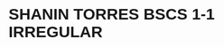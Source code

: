 # SHANIN TORRES BSCS 1-1 IRREGULAR 
<!DOCTYPE html>
<html lang="en">

<head>
    <meta charset="UTF-8">
    <meta name="viewport" content="width=device-width, initial-scale=1.0">
    <title>Restaurant Menu</title>
    <link href="https://cdn.jsdelivr.net/npm/bootstrap@5.3.0-alpha1/dist/css/bootstrap.min.css" rel="stylesheet"
        integrity="sha384-KyZXEAg3QhqLMpG8r+Knujsl7/1L_dstPt3HV5HzF6Gvk/e9T9hXmJ58bldgTk+" crossorigin="anonymous">
    <style>
        body {
            font-family: Arial, sans-serif;
            padding: 2rem;
        }

        h1 {
            text-align: center;
            margin-bottom: 3rem;
        }

        table {
            width: 100%;
            border-collapse: collapse;
        }

        th,
        td {
            padding: 0.75rem;
            border: 1px solid #fd0ff5;
        }

        th {
            background-color: #fd0ff5;
            font-weight: bold;
        }

        tr:nth-child(even) {
            background-color: #fd0ff5;
        }

        @media (max-width: 767.98px) {
            h1 {
                font-size: 1.5rem;
            }
        }
    </style>
</head>

<body>
    <div class="container">
        <h1>Shanin's viking Restaurant Menu</h1>
        <table>
            <thead>
                <tr>
                  <th>Invoice</th>
                    <th>customer's name</th>
                    <th>How many have been purchased?</th>
                    <th>item name</th>
                    <th>Description</th>
                    <th>Price</th>
                    <th>Purchased Price</th>
                    <th>Status</th>
                    
            <tbody>
                <tr>
                    <td>001</td>
                    <td>earl john</td>
                    <td>1px</td>
                    <td>Bruschetta </td>
                    <td>Toasted bread topped with diced tomatoes, garlic, basil, and olive oil.</td>
                    <td>$9.99</td>
                    <td>$2.50</td>
                    <td>Appetizer</td>
                </tr>
                <tr>
                    <td>002</td>
                    <td>malou</td>
                    <td>1px</td>
                    <td>Spaghetti Carbonara</td>
                    <td> Spaghetti pasta tossed in a creamy egg sauce with bacon and Parmesan cheese.</td>
                    <td> $14.99</td>
                    <td> $4.25</td>
                    <td>Pasta</td>
                </tr>
                <tr>
                    <td>003</td>
                    <td>khyla</td>
                    <td>10px</td>
                    <td>Lobster Bisque</td>
                    <td> Creamy soup made with lobster stock, cream, and sherry, garnished with chopped lobster meat and chives.</td>
                    <td> $100</td>
                    <td> 50</td>
                    <td>soup</td>
                </tr>
                <tr>  <td>004</td>
                    <td>orlando</td>
                    <td>1px</td>
                    <td>Filet Mignon</td>
                    <td> 8 oz. center-cut filet mignon grilled to your preference and served with garlic mashed potatoes and grilled asparagus..</td>
                    <td> $32</td>
                    <td> $22</td>
                    <td>Entrees</td>
                </tr>
                <tr>  <td>005</td>
                    <td>powky</td>
                    <td>3px</td>
                    <td>Shrimp Scampi Linguine</td>
                    <td> Sautéed shrimp in a garlic butter sauce, tossed with linguine pasta, cherry tomatoes, and parsley..</td>
                    <td> $60</td>
                    <td> $30</td>
                    <td>seafood</td>
                </tr>
                <tr>  <td>006</td>
                    <td>melona</td>
                    <td>6px</td>
                    <td>chongke lava cake</td>
                    <td> Warm chocolate cake with a gooey chocolate center, served with vanilla ice cream and chocolate sauce..</td>
                    <td> $60</td>
                    <td> $24</td>
                    <td>dessert</td>
                </tr>
                <tr>  <td>007</td>
                    <td>jack</td>
                    <td>1px</td>
                    <td>House-made Lemonade</td>
                    <td> Freshly squeezed lemon juice sweetened with cane sugar and served over ice.</td>
                    <td> $4</td>
                    <td> $1.50</td>
                    <td>beverages</td>
                </tr>
                <tr>  <td>008</td>
                    <td>elezar</td>
                    <td>1px</td>
                    <td>Spinach and Artichoke Dip </td>
                    <td> Creamy blend of spinach, artichokes, and cheeses, served with crispy tortilla chips for dipping.</td>
                    <td> $10</td>
                    <td> $4</td>
                    <td>Appetizer</td>
                </tr>
                <tr>  <td>009</td>
                    <td>henry</td>
                    <td>5px</td>
                    <td>Stuffed Mushrooms</td>
                    <td> Button mushrooms stuffed with a savory mixture of Italian sausage, breadcrumbs, and Parmesan cheese, baked to perfection..</td>
                    <td> $45</td>
                    <td> $17.5</td>
                    <td>Appetizer</td>
                </tr>
                <tr>  <td>010</td>
                    <td>liza</td>
                    <td>1px</td>
                    <td>Classic Caesar Salad </td>
                    <td>Crisp romaine lettuce tossed in Caesar dressing with garlic croutons and grated Parmesan cheese. </td>
                    <td> $12</td>
                    <td> $5</td>
                    <td>Salad</td>
                </tr>
                <tr>  <td>011</td>
                    <td>adriane</td>
                    <td>2px</td>
                    <td>raft Beer (Bottle) </td>
                    <td> Selection of local and imported craft beers..</td>
                    <td> $12</td>
                    <td> $5.18</td>
                    <td>beverages</td>
                </tr>
                <tr>  <td>012</td>
                    <td>mella</td>
                    <td>2px</td>
                    <td>House Wine (Glass)</td>
                    <td> hoice of red or white wine by the glass.</td>
                    <td> $16</td>
                    <td> $8</td>
                    <td>beverages</td>
                </tr>
                <tr>  <td>013</td>
                    <td>johnny</td>
                    <td>2px</td>
                    <td>Pan-Seared Salmon</td>
                    <td>Fresh Atlantic salmon fillet seasoned with lemon herb butter and pan-seared until crispy on the outside and tender on the inside. Served with wild rice pilaf and grilled asparagus </td>
                    <td> $48</td>
                    <td> $28</td>
                    <td>seafood</td>
                </tr>
                <tr>  <td>014</td>
                    <td>elly</td>
                    <td>1px</td>
                    <td>Pesto Pasta Primavera</td>
                    <td> Linguine pasta tossed with a creamy basil pesto sauce, sautéed vegetables, and cherry tomatoes. Topped with grated Parmesan cheese.</td>
                    <td> $18</td>
                    <td> $5</td>
                    <td>main Courses</td>
                </tr>
                <tr>  <td>015</td>
                    <td>cleford</td>
                    <td>3px</td>
                    <td>Caprese Salad</td>
                    <td> Slices of fresh tomatoes, buffalo mozzarella cheese, and basil leaves drizzled with balsamic glaze and olive oil.</td>
                    <td> $30</td>
                    <td> $10.5</td>
                    <td>appetizer</td>
                </tr>
                <tr>  <td>016</td>
                    <td>liane</td>
                    <td>1px</td>
                    <td>Crispy Calamari</td>
                    <td> Lightly breaded and fried calamari rings served with marinara sauce and lemon wedges.</td>
                    <td> $10</td>
                    <td> $3.50</td>
                    <td>appetizer</td>
                </tr>
                <tr>  <td>017</td>
                    <td>jade</td>
                    <td>1px</td>
                    <td>Spinach Artichoke Dip</td>
                    <td>Creamy spinach and artichoke dip served with tortilla chips</td>
                    <td> $11.99</td>
                    <td>  $3.75</td>
                    <td>Appetizer</td>
                </tr>
                <tr>  <td>018</td>
                    <td>sharon</td>
                    <td>1px</td>
                    <td>Ribeye Steak </td>
                    <td> Juicy ribeye steak cooked to your preference and served with mashed potatoes and seasonal vegetables.</td>
                    <td> $24.99</td>
                    <td> $12.00</td>
                    <td>Main Courses</td>
                </tr>
                <tr>  <td>019</td>
                    <td>linda</td>
                    <td>1px</td>
                    <td>Grilled Salmon</td>
                    <td>  Fresh Atlantic salmon fillet seasoned and grilled to perfection.</td>
                    <td>  $18.99</td>
                    <td>  $7.50</td>
                    <td>Main Courses</td>
                </tr>
                <tr>  <td>020</td>
                    <td>caroline</td>
                    <td>1px</td>
                    <td>New York Cheesecake</td>
                    <td> Creamy cheesecake served with a raspberry coulis.</td>
                    <td> $8.99</td>
                    <td> $4.25</td>
                    <td>dessert</td>
                </tr>
                <tr>
                  
                  
                  
                  
                  
                  
                  
                  
                  
                  
                  
                  
                  
                  
                  
                  
                  
                  
                  
                  
                  
            </tbody>
                 </tr>
            </thead>
        </table>
    </div>
</body>

</html>
cdn.jsdelivr.net
                  

